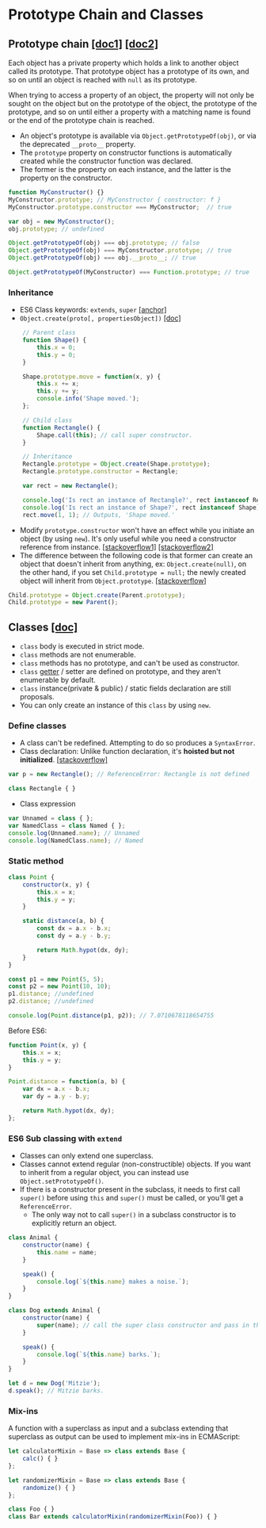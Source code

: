 # Prototype Chain and Classes

## Prototype chain [[doc1]](https://developer.mozilla.org/en-US/docs/Web/JavaScript/Inheritance_and_the_prototype_chain) [[doc2]](https://developer.mozilla.org/en-US/docs/Learn/JavaScript/Objects/Object_prototypes)

Each object has a private property which holds a link to another object called its prototype. That prototype object has a prototype of its own, and so on until an object is reached with `null` as its prototype.  

When trying to access a property of an object, the property will not only be sought on the object but on the prototype of the object, the prototype of the prototype, and so on until either a property with a matching name is found or the end of the prototype chain is reached.

- An object's prototype is available via `Object.getPrototypeOf(obj)`, or via the deprecated `__proto__` property.
- The `prototype` property on constructor functions is automatically created while the constructor function was declared.
- The former is the property on each instance, and the latter is the property on the constructor.

```js
function MyConstructor() {}
MyConstructor.prototype; // MyConstructor { constructor: f }
MyConstructor.prototype.constructor === MyConstructor;  // true

var obj = new MyConstructor();
obj.prototype; // undefined

Object.getPrototypeOf(obj) === obj.prototype; // false
Object.getPrototypeOf(obj) === MyConstructor.prototype; // true
Object.getPrototypeOf(obj) === obj.__proto__; // true

Object.getPrototypeOf(MyConstructor) === Function.prototype; // true
```

### Inheritance

- ES6 Class keywords: `extends`, `super` [[anchor]](#sub-classing-with-extend)
- `Object.create(proto[, propertiesObject])` [[doc]](https://developer.mozilla.org/en-US/docs/Web/JavaScript/Reference/Global_Objects/Object/create)

```js
    // Parent class
    function Shape() {
        this.x = 0;
        this.y = 0;
    }

    Shape.prototype.move = function(x, y) {
        this.x += x;
        this.y += y;
        console.info('Shape moved.');
    };

    // Child class
    function Rectangle() {
        Shape.call(this); // call super constructor.
    }

    // Inheritance
    Rectangle.prototype = Object.create(Shape.prototype);
    Rectangle.prototype.constructor = Rectangle;

    var rect = new Rectangle();

    console.log('Is rect an instance of Rectangle?', rect instanceof Rectangle);// true
    console.log('Is rect an instance of Shape?', rect instanceof Shape);// true
    rect.move(1, 1); // Outputs, 'Shape moved.'
```

- Modify `prototype.constructor` won't have an effect while you initiate an object (by using `new`). It's only useful while you need a constructor reference from instance. [[stackoverflow1]](https://stackoverflow.com/questions/8453887/why-is-it-necessary-to-set-the-prototype-constructor) [[stackoverflow2]](https://stackoverflow.com/questions/9267157/why-is-it-impossible-to-change-constructor-function-from-prototype)
- The difference between the following code is that former can create an object that doesn't inherit from anything, ex: `Object.create(null)`, on the other hand, if you set `Child.prototype = null;` the newly created object will inherit from `Object.prototype`. [[stackoverflow]](https://stackoverflow.com/questions/4166616/understanding-the-difference-between-object-create-and-new-somefunction)

```js
Child.prototype = Object.create(Parent.prototype);
Child.prototype = new Parent();
```

## Classes [[doc]](https://developer.mozilla.org/en-US/docs/Web/JavaScript/Reference/Classes)

- `class` body is executed in strict mode.
- `class` methods are not enumerable.
- `class` methods has no prototype, and can't be used as constructor.
- `class` [getter](https://developer.mozilla.org/zh-TW/docs/Web/JavaScript/Reference/Functions/get) / setter are defined on prototype, and they aren't enumerable by default.
- `class` instance(private & public) / static fields declaration are still proposals.
- You can only create an instance of this `class` by using `new`.

### Define classes

- A class can't be redefined. Attempting to do so produces a `SyntaxError`.
- Class declaration: Unlike function declaration, it's **hoisted but not initialized**. [[stackoverflow]](https://stackoverflow.com/a/31222689)

```js
var p = new Rectangle(); // ReferenceError: Rectangle is not defined

class Rectangle { }
```

- Class expression

```js
var Unnamed = class { };
var NamedClass = class Named { };
console.log(Unnamed.name); // Unnamed
console.log(NamedClass.name); // Named
```

### Static method

```js
class Point {
    constructor(x, y) {
        this.x = x;
        this.y = y;
    }

    static distance(a, b) {
        const dx = a.x - b.x;
        const dy = a.y - b.y;

        return Math.hypot(dx, dy);
    }
}

const p1 = new Point(5, 5);
const p2 = new Point(10, 10);
p1.distance; //undefined
p2.distance; //undefined

console.log(Point.distance(p1, p2)); // 7.0710678118654755
```

Before ES6:

```js
function Point(x, y) {
    this.x = x;
    this.y = y;
}

Point.distance = function(a, b) {
    var dx = a.x - b.x;
    var dy = a.y - b.y;

    return Math.hypot(dx, dy);
};
```

### ES6 Sub classing with `extend`

- Classes can only extend one superclass.
- Classes cannot extend regular (non-constructible) objects. If you want to inherit from a regular object, you can instead use `Object.setPrototypeOf()`.
- If there is a constructor present in the subclass, it needs to first call `super()` before using `this` and `super()` must be called, or you'll get a `ReferenceError`.
  - The only way not to call `super()` in a subclass constructor is to explicitly return an object.

```js
class Animal {
    constructor(name) {
        this.name = name;
    }

    speak() {
        console.log(`${this.name} makes a noise.`);
    }
}

class Dog extends Animal {
    constructor(name) {
        super(name); // call the super class constructor and pass in the name parameter
    }

    speak() {
        console.log(`${this.name} barks.`);
    }
}

let d = new Dog('Mitzie');
d.speak(); // Mitzie barks.
```

### Mix-ins

A function with a superclass as input and a subclass extending that superclass as output can be used to implement mix-ins in ECMAScript:

```js
let calculatorMixin = Base => class extends Base {
    calc() { }
};

let randomizerMixin = Base => class extends Base {
    randomize() { }
};

class Foo { }
class Bar extends calculatorMixin(randomizerMixin(Foo)) { }
```
